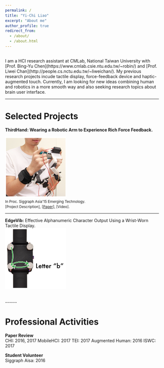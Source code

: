 ```yaml
---
permalink: /
title: "Yi-Chi Liao"
excerpt: "About me"
author_profile: true
redirect_from: 
  - /about/
  - /about.html
---
```

<br>
I am a HCI research assistant at CMLab, National Taiwan University with [Prof. Bing-Yu Chen](https://www.cmlab.csie.ntu.edu.tw/~robin/) and [Prof. Liwei Chan](http://people.cs.nctu.edu.tw/~liweichan/). My previous research projects incude tactile display, force-feedback device and haptic-augmented touch. Currently, I am looking for new ideas combining human and robotics in a more smooth way and also seeking research topics about brain user interface. 

------

Selected Projects
======

**ThirdHand: Wearing a Robotic Arm to Experience Rich Force Feedback.**<br> 

<img src="/images/thirdhand.png" width="200" height="200"> <br>
<small>In Proc. Siggraph Asia'15 Emerging Technology.<br>
[Project Description], [[Paper](https://yichiliao.github.io/files/thirdhand.pdf)], [Video]. </small>

------
**EdgeVib:** Effective Alphanumeric Character Output Using a Wrist-Worn Tactile Display. <br>
<img src="/images/edgevib.png" width="200" height="200"> <br>

<br>
------

Professional Activities
======


**Paper Review** <br>
CHI: 2016, 2017
MobileHCI: 2017 
TEI: 2017
Augmented Human: 2016
ISWC: 2017

**Student Volunteer**<br>
Siggraph Aisa: 2016